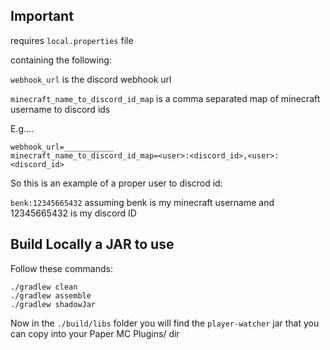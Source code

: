 ## Important

requires `local.properties` file

containing the following:

`webhook_url` is the discord webhook url

`minecraft_name_to_discord_id_map` is a comma separated map of minecraft username to discord ids

E.g....
```
webhook_url=___________
minecraft_name_to_discord_id_map=<user>:<discord_id>,<user>:<discord_id>
```

So this is an example of a proper user to discrod id:

`benk:12345665432` assuming benk is my minecraft username and 12345665432 is my discord ID

## Build Locally a JAR to use

Follow these commands:

```
./gradlew clean
./gradlew assemble
./gradlew shadowJar
```

Now in the `./build/libs` folder you will find the `player-watcher` jar that you can copy into your Paper MC Plugins/ dir